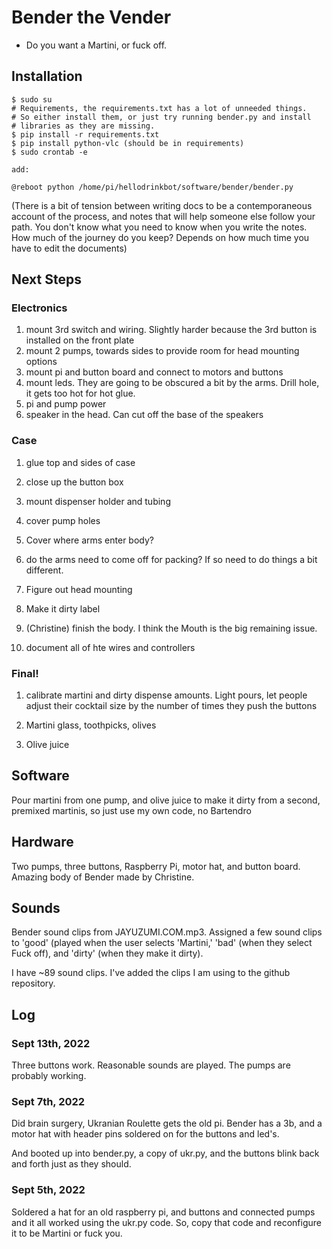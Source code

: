 # Bender the Vender

- Do you want a Martini, or fuck off. 

## Installation

    $ sudo su 
    # Requirements, the requirements.txt has a lot of unneeded things.
    # So either install them, or just try running bender.py and install
    # libraries as they are missing.
    $ pip install -r requirements.txt
    $ pip install python-vlc (should be in requirements)
    $ sudo crontab -e 

    add: 

    @reboot python /home/pi/hellodrinkbot/software/bender/bender.py

(There is a bit of tension between writing docs to be a contemporaneous 
account of the process, and notes that will help someone else follow your
path. You don't know what you need to know when you write the notes. How
much of the journey do you keep? Depends on how much time you have to edit
the documents)

## Next Steps

### Electronics
1. mount 3rd switch and wiring. Slightly harder because the 3rd button is installed on the front plate
1. mount 2 pumps, towards sides to provide room for head mounting options
1. mount pi and button board and connect to motors and buttons
1. mount leds. They are going to be obscured a bit by the arms. Drill hole, it gets too hot for hot glue.
1. pi and pump power
1. speaker in the head. Can cut off the base of the speakers

### Case
1. glue top and sides of case
1. close up the button box
1. mount dispenser holder and tubing
1. cover pump holes

1. Cover where arms enter body?
1. do the arms need to come off for packing? If so need to do things a bit different.

1. Figure out head mounting


1. Make it dirty label
1. (Christine) finish the body. I think the Mouth is the big remaining issue. 

1. document all of hte wires and controllers

### Final!

1. calibrate martini and dirty dispense amounts. Light pours, let people adjust their cocktail size by the number of times they push the buttons

1. Martini glass, toothpicks, olives
1. Olive juice


## Software

Pour martini from one pump, and olive juice to make it dirty from a second, 
premixed martinis, so just use my own code, no Bartendro

## Hardware

Two pumps, three buttons, Raspberry Pi, motor hat, and button board. Amazing body 
of Bender made by Christine.

## Sounds

Bender sound clips from JAYUZUMI.COM.mp3. Assigned a few sound clips to 'good'
(played when the user selects 'Martini,' 'bad' (when they select Fuck off),
and 'dirty' (when they make it dirty).

I have ~89 sound clips. I've added the clips I am using to the github repository.

## Log

### Sept 13th, 2022

Three buttons work. Reasonable sounds are played. The pumps are probably
working.

### Sept 7th, 2022

Did brain surgery, Ukranian Roulette gets the old pi. Bender has a 3b,
and a motor hat with header pins soldered on for the buttons and led's.

And booted up into bender.py, a copy of ukr.py, and the buttons blink back 
and forth just as they should.

### Sept 5th, 2022

Soldered a hat for an old raspberry pi, and buttons and connected
pumps and it all worked using the ukr.py code. So, copy that code
and reconfigure it to be Martini or fuck you.

